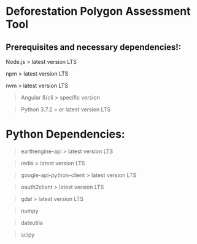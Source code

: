 # Deforestation Polygon Assessment Tool

## Prerequisites and necessary dependencies!:

Node.js > latest version LTS

npm > latest version LTS

nvm > latest version LTS

> Angular 8/cli > specific version

> Python 3.7.2 > or latest version LTS

# Python Dependencies:

> earthengine-api > latest version LTS
 
> redis > latest version LTS

> google-api-python-client > latest version LTS

> oauth2client > latest version LTS

> gdal > latest version LTS

> numpy

> dateutila

> scipy

